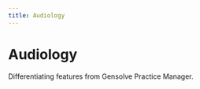 ```yaml
---
title: Audiology
---
```


# Audiology

Differentiating features from Gensolve Practice Manager.
